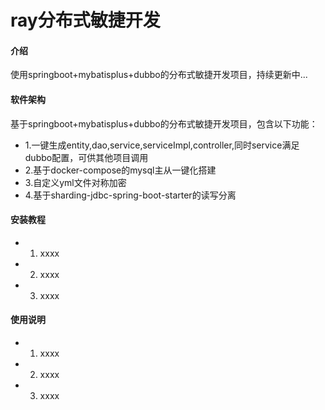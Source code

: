 # ray分布式敏捷开发

#### 介绍
使用springboot+mybatisplus+dubbo的分布式敏捷开发项目，持续更新中...

#### 软件架构
基于springboot+mybatisplus+dubbo的分布式敏捷开发项目，包含以下功能：
- 1.一键生成entity,dao,service,serviceImpl,controller,同时service满足dubbo配置，可供其他项目调用
- 2.基于docker-compose的mysql主从一键化搭建
- 3.自定义yml文件对称加密
- 4.基于sharding-jdbc-spring-boot-starter的读写分离


#### 安装教程

- 1.  xxxx
- 2.  xxxx
- 3.  xxxx

#### 使用说明

- 1.  xxxx
- 2.  xxxx
- 3.  xxxx
